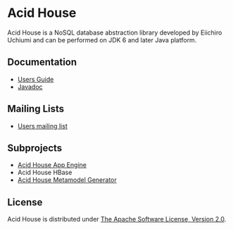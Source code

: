 Acid House
==========
Acid House is a NoSQL database abstraction library developed by Eiichiro Uchiumi 
and can be performed on JDK 6 and later Java platform.

Documentation
-------------
* [Users Guide](https://github.com/eiichiro/acidhouse/wiki/Setup)
* [Javadoc](http://apidocs.eiichiro.org/acidhouse/)

Mailing Lists
-------------
* [Users mailing list](http://groups.google.com/group/acidhouse-users)

Subprojects
-----------
* [Acid House App Engine](https://github.com/eiichiro/acidhouse-appengine)
* Acid House HBase
* [Acid House Metamodel Generator](https://github.com/eiichiro/acidhouse-modelgen)

License
-------
Acid House is distributed under [The Apache Software License, Version 2.0](http://www.apache.org/licenses/LICENSE-2.0).

